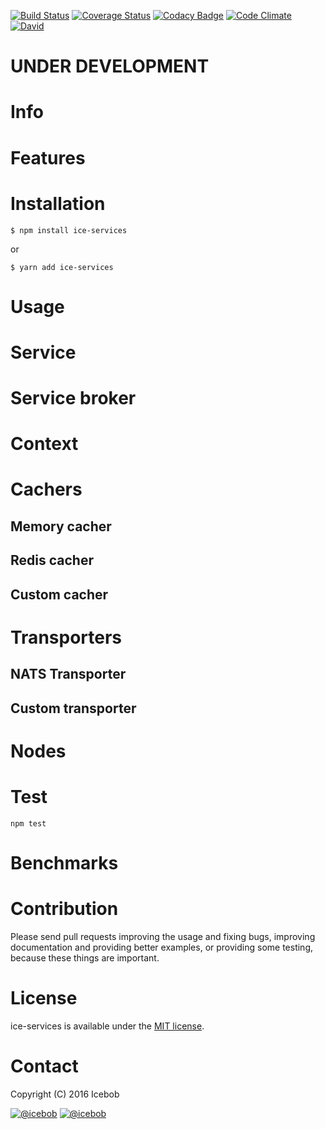 [![Build Status](https://travis-ci.org/icebob/ice-services.svg?branch=master)](https://travis-ci.org/icebob/ice-services)
[![Coverage Status](https://coveralls.io/repos/github/icebob/ice-services/badge.svg?branch=master)](https://coveralls.io/github/icebob/ice-services?branch=master)
[![Codacy Badge](https://api.codacy.com/project/badge/Grade/d6b80db8619348e79210d6a725dfe2aa)](https://www.codacy.com/app/mereg-norbert/ice-services?utm_source=github.com&amp;utm_medium=referral&amp;utm_content=icebob/ice-services&amp;utm_campaign=Badge_Grade)
[![Code Climate](https://codeclimate.com/github/icebob/ice-services/badges/gpa.svg)](https://codeclimate.com/github/icebob/ice-services)
[![David](https://img.shields.io/david/icebob/ice-services.svg)](https://david-dm.org/icebob/ice-services)

# UNDER DEVELOPMENT

# Info

# Features

# Installation
```
$ npm install ice-services
```

or

```
$ yarn add ice-services
```

# Usage

# Service

# Service broker

# Context

# Cachers

## Memory cacher

## Redis cacher

## Custom cacher

# Transporters

## NATS Transporter

## Custom transporter

# Nodes

# Test
```
npm test
```

# Benchmarks

# Contribution
Please send pull requests improving the usage and fixing bugs, improving documentation and providing better examples, or providing some testing, because these things are important.

# License
ice-services is available under the [MIT license](https://tldrlegal.com/license/mit-license).

# Contact
Copyright (C) 2016 Icebob

[![@icebob](https://img.shields.io/badge/github-icebob-green.svg)](https://github.com/icebob) [![@icebob](https://img.shields.io/badge/twitter-Icebobcsi-blue.svg)](https://twitter.com/Icebobcsi)